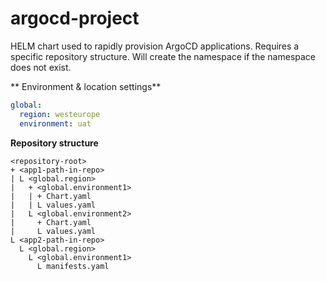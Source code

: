 # argocd-project

HELM chart used to rapidly provision ArgoCD applications.
Requires a specific repository structure.
Will create the namespace if the namespace does not exist.


** Environment & location settings**
```yaml
global:
  region: westeurope
  environment: uat
```

**Repository structure**
```
<repository-root>
+ <app1-path-in-repo>
| L <global.region>
|   + <global.environment1>
|   | + Chart.yaml
|   | L values.yaml
|   L <global.environment2>
|     + Chart.yaml
|     L values.yaml
L <app2-path-in-repo>
  L <global.region>
    L <global.environment1>
      L manifests.yaml
```


